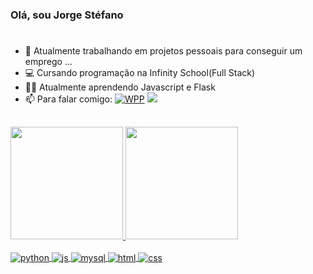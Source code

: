 ### Olá, sou Jorge Stéfano
#

- 🔭 Atualmente trabalhando em projetos pessoais para conseguir um emprego ...
- 💻 Cursando programação na Infinity School(Full Stack)
- 👨‍💻 Atualmente aprendendo Javascript e Flask
- 📫 Para falar comigo: <a href="https://wa.me/5571982978322"> ![WPP](https://img.shields.io/badge/WhatsApp-25D366?style=for-the-badge&logo=whatsapp&logoColor=white)</a>
 <a href = "mailto:jorgestefano.dev@proton.me"><img src="https://img.shields.io/badge/ProtonMail-8B89CC?style=for-the-badge&logo=protonmail&logoColor=white" target="_blank"></a>
 
##
<div>
  <a href="https://github.com/jorgestefanodev">
  <img height="180em" src="https://github-readme-stats.vercel.app/api?username=jorgestefanodev&show_icons=true&theme=algolia&include_all_commits=true&count_private=true"/>
  <img height="180em" src="https://github-readme-stats.vercel.app/api/top-langs/?username=jorgestefanodev&layout=compact&langs_count=7&theme=algolia"/>
</div>
<div style="display: inline_block"><br>
  <img align="center" alt="python" src="https://img.shields.io/badge/Python-3776AB?style=for-the-badge&logo=python&logoColor=white">
  <img align="center" alt="js" src="https://img.shields.io/badge/JavaScript-F7DF1E?style=for-the-badge&logo=javascript&logoColor=black">
   <img align="center" alt="mysql" src="https://img.shields.io/badge/MySQL-00000F?style=for-the-badge&logo=mysql&logoColor=white"> 
   <img align="center" alt="html" src="https://img.shields.io/badge/HTML5-E34F26?style=for-the-badge&logo=html5&logoColor=white">
   <img align="center" alt="css" src="https://img.shields.io/badge/CSS-239120?&style=for-the-badge&logo=css3&logoColor=white">
   

</div>
  
 ##

